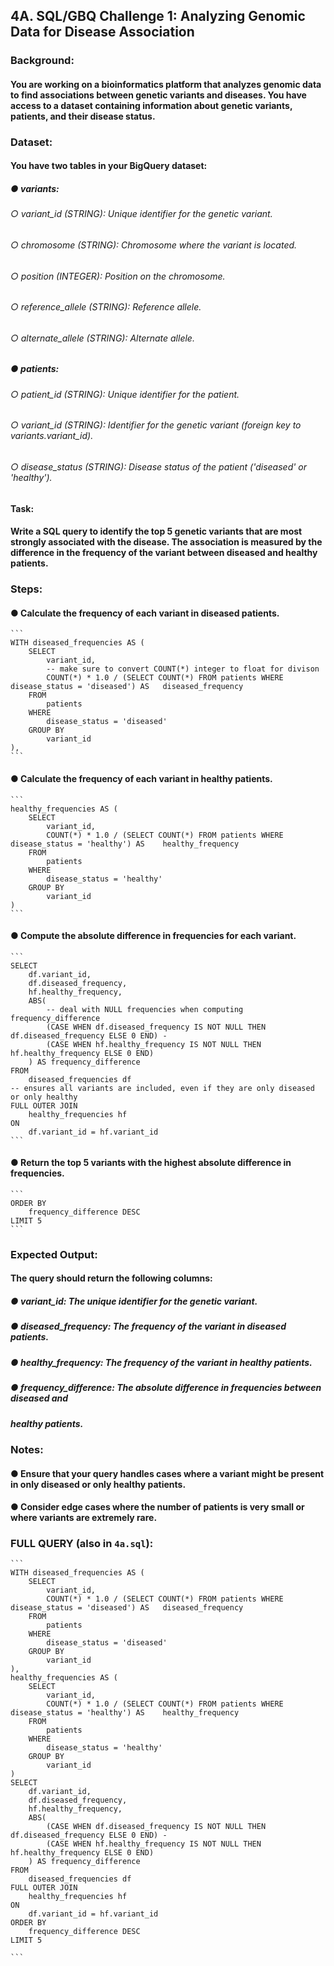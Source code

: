 ## 4A. SQL/GBQ Challenge 1: Analyzing Genomic Data for Disease Association
### Background:
#### You are working on a bioinformatics platform that analyzes genomic data to find associations between genetic variants and diseases. You have access to a dataset containing information about genetic variants, patients, and their disease status.
### Dataset:
#### You have two tables in your BigQuery dataset: 
##### ● variants:
######  ○ variant_id (STRING): Unique identifier for the genetic variant.
######  ○ chromosome (STRING): Chromosome where the variant is located.
######  ○ position (INTEGER): Position on the chromosome.
######  ○ reference_allele (STRING): Reference allele.
######  ○ alternate_allele (STRING): Alternate allele.
##### ● patients:
######  ○ patient_id (STRING): Unique identifier for the patient.
######  ○ variant_id (STRING): Identifier for the genetic variant (foreign key to variants.variant_id).
######  ○ disease_status (STRING): Disease status of the patient ('diseased' or 'healthy').
#### Task:
#### Write a SQL query to identify the top 5 genetic variants that are most strongly associated with the disease. The association is measured by the difference in the frequency of the variant between diseased and healthy patients.
### Steps:
#### ● Calculate the frequency of each variant in diseased patients.
    ```
    WITH diseased_frequencies AS (
        SELECT
            variant_id,
            -- make sure to convert COUNT(*) integer to float for divison
            COUNT(*) * 1.0 / (SELECT COUNT(*) FROM patients WHERE disease_status = 'diseased') AS   diseased_frequency
        FROM
            patients
        WHERE
            disease_status = 'diseased'
        GROUP BY
            variant_id
    ),
    ```

#### ● Calculate the frequency of each variant in healthy patients.
    ```
    healthy_frequencies AS (
        SELECT
            variant_id,
            COUNT(*) * 1.0 / (SELECT COUNT(*) FROM patients WHERE disease_status = 'healthy') AS    healthy_frequency
        FROM
            patients
        WHERE
            disease_status = 'healthy'
        GROUP BY
            variant_id
    )
    ```
#### ● Compute the absolute difference in frequencies for each variant.
    ```
    SELECT
        df.variant_id,
        df.diseased_frequency,
        hf.healthy_frequency,
        ABS(
            -- deal with NULL frequencies when computing frequency_difference
            (CASE WHEN df.diseased_frequency IS NOT NULL THEN df.diseased_frequency ELSE 0 END) -
            (CASE WHEN hf.healthy_frequency IS NOT NULL THEN hf.healthy_frequency ELSE 0 END)
        ) AS frequency_difference
    FROM
        diseased_frequencies df
    -- ensures all variants are included, even if they are only diseased or only healthy
    FULL OUTER JOIN
        healthy_frequencies hf
    ON
        df.variant_id = hf.variant_id
    ```
#### ● Return the top 5 variants with the highest absolute difference in frequencies.
    ```
    ORDER BY
        frequency_difference DESC
    LIMIT 5
    ```
### Expected Output:
#### The query should return the following columns:
##### ● variant_id: The unique identifier for the genetic variant.
##### ● diseased_frequency: The frequency of the variant in diseased patients.
##### ● healthy_frequency: The frequency of the variant in healthy patients.
##### ● frequency_difference: The absolute difference in frequencies between diseased and
##### healthy patients.
### Notes:
#### ● Ensure that your query handles cases where a variant might be present in only diseased or only healthy patients.
#### ● Consider edge cases where the number of patients is very small or where variants are extremely rare.

### FULL QUERY (also in `4a.sql`):
    ```
    WITH diseased_frequencies AS (
        SELECT
            variant_id,
            COUNT(*) * 1.0 / (SELECT COUNT(*) FROM patients WHERE disease_status = 'diseased') AS   diseased_frequency
        FROM
            patients
        WHERE
            disease_status = 'diseased'
        GROUP BY
            variant_id
    ),
    healthy_frequencies AS (
        SELECT
            variant_id,
            COUNT(*) * 1.0 / (SELECT COUNT(*) FROM patients WHERE disease_status = 'healthy') AS    healthy_frequency
        FROM
            patients
        WHERE
            disease_status = 'healthy'
        GROUP BY
            variant_id
    )
    SELECT
        df.variant_id,
        df.diseased_frequency,
        hf.healthy_frequency,
        ABS(
            (CASE WHEN df.diseased_frequency IS NOT NULL THEN df.diseased_frequency ELSE 0 END) -
            (CASE WHEN hf.healthy_frequency IS NOT NULL THEN hf.healthy_frequency ELSE 0 END)
        ) AS frequency_difference
    FROM
        diseased_frequencies df
    FULL OUTER JOIN
        healthy_frequencies hf
    ON
        df.variant_id = hf.variant_id
    ORDER BY
        frequency_difference DESC
    LIMIT 5

    ```